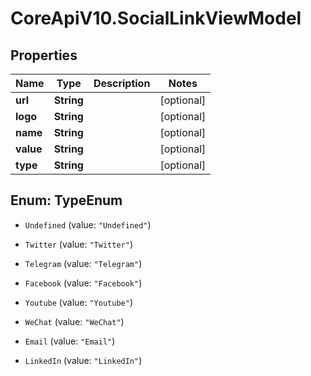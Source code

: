 # CoreApiV10.SocialLinkViewModel

## Properties
Name | Type | Description | Notes
------------ | ------------- | ------------- | -------------
**url** | **String** |  | [optional] 
**logo** | **String** |  | [optional] 
**name** | **String** |  | [optional] 
**value** | **String** |  | [optional] 
**type** | **String** |  | [optional] 


<a name="TypeEnum"></a>
## Enum: TypeEnum


* `Undefined` (value: `"Undefined"`)

* `Twitter` (value: `"Twitter"`)

* `Telegram` (value: `"Telegram"`)

* `Facebook` (value: `"Facebook"`)

* `Youtube` (value: `"Youtube"`)

* `WeChat` (value: `"WeChat"`)

* `Email` (value: `"Email"`)

* `LinkedIn` (value: `"LinkedIn"`)





